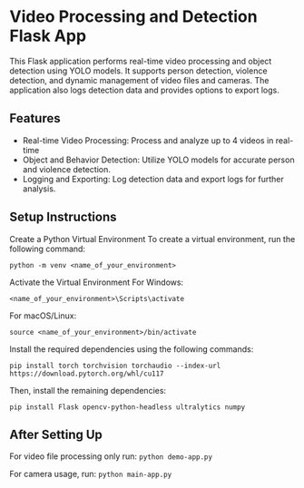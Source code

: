
# Video Processing and Detection Flask App

This Flask application performs real-time video processing and object detection using YOLO models. It supports person detection, violence detection, and dynamic management of video files and cameras. The application also logs detection data and provides options to export logs.


## Features

- Real-time Video Processing: Process and analyze up to 4 videos in real-time
- Object and Behavior Detection: Utilize YOLO models for accurate person and violence detection.
- Logging and Exporting: Log detection data and export logs for further analysis.


## Setup Instructions

Create a Python Virtual Environment To create a virtual environment, run the following command:

`python -m venv <name_of_your_environment>`

Activate the Virtual Environment For Windows: 

`<name_of_your_environment>\Scripts\activate`

For macOS/Linux: 

`source <name_of_your_environment>/bin/activate`

Install the required dependencies using the following commands: 

`pip install torch torchvision torchaudio --index-url https://download.pytorch.org/whl/cu117`

Then, install the remaining dependencies:

`pip install Flask opencv-python-headless ultralytics numpy`

## After Setting Up

For video file processing only run: `python demo-app.py`

For camera usage, run: `python main-app.py`